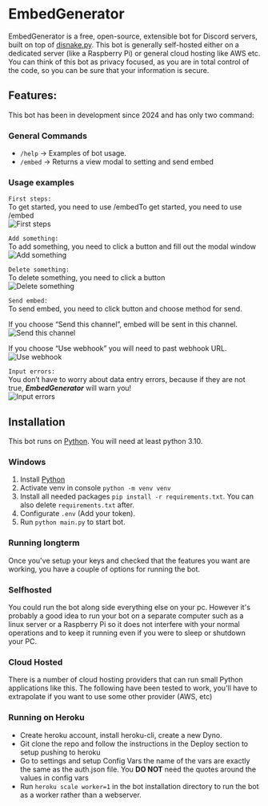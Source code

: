 # EmbedGenerator
EmbedGenerator is a free, open-source, extensible bot for Discord servers, built on top of <a href="https://github.com/DisnakeDev/disnake">disnake.py</a>. This bot is generally self-hosted either on a dedicated server (like a Raspberry Pi) or general cloud hosting like AWS etc. You can think of this bot as privacy focused, as you are in total control of the code, so you can be sure that your information is secure.

## Features:
This bot has been in development since 2024 and has only two command:

### General Commands

- `/help` -> Examples of bot usage.
- `/embed` -> Returns a view modal to setting and send embed

### Usage examples

`First steps:`  
To get started, you need to use /embedTo get started, you need to use /embed  
![First steps](https://media.discordapp.net/attachments/1262719342500384861/1263953249317158925/chrome_kLpriNSOYs.gif?ex=66ad3f31&is=66abedb1&hm=d4e5e9256017e255bb2bea5e543af4f2c715f010f6c012e66d1c3d0b09cdadaf&=&width=1004&height=480)

`Add something:`   
To add something, you need to click a button and fill out the modal window  
![Add something](https://media.discordapp.net/attachments/1262719342500384861/1263953248507658240/chrome_c3lv00QRtE.gif?ex=66ad3f31&is=66abedb1&hm=bf9101fc56fe09c40d0c0c8295562b7208d4feacc6d36495273c39f4f3f7462c&=&width=1004&height=480)

`Delete something:`  
To delete something, you need to click a button  
![Delete something](https://media.discordapp.net/attachments/1262719342500384861/1263953248927092869/chrome_dD06gFqCWc.gif?ex=66ad3f31&is=66abedb1&hm=fcf5bb604012f717e95c057f42709cd08ba100b1063524201680ef7ea90c85fc&=&width=1004&height=480)

`Send embed:`  
To send embed, you need to click button and choose method for send.  

If you choose “Send this channel”, embed will be sent in this channel.  
![Send this channel](https://media.discordapp.net/attachments/1262719342500384861/1263953248038158436/chrome_6f1YRGIFE2.gif?ex=66ad3f31&is=66abedb1&hm=95b791d943c14bc19b2715b30bcca5549064d1bdad3e7e36d6863ae501b79845&=&width=1004&height=480)

If you choose “Use webhook” you will need to past webhook URL.  
![Use webhook](https://media.discordapp.net/attachments/1262719342500384861/1263953249766215680/chrome_VydugmPsMQ.gif?ex=66afe231&is=66ae90b1&hm=fd4a5cd15e52f3578d239e2f1d7e61c50720f29ecd356030093874a075af835a&=&width=1004&height=480)

`Input errors:`  
You don’t have to worry about data entry errors, because if they are not true, _**EmbedGenerator**_ will warn you!  
![Input errors](https://media.discordapp.net/attachments/1262719342500384861/1263953250407940096/chrome_Y6D5l3lD51.gif?ex=66ad3f32&is=66abedb2&hm=ced0429e04c2037bc2644d017a3771c64c2ec78cacb6392c25b5ed21f40e0953&=&width=1004&height=480)


## Installation

This bot runs on [Python](https://www.python.org/). You will need at least python 3.10.

### Windows

1. Install [Python](https://www.python.org/)
2. Activate venv in console `python -m venv venv`
3. Install all needed packages `pip install -r requirements.txt`. You can also delete `requirements.txt` after.
4. Configurate `.env` (Add your token).
5. Run `python main.py` to start bot.

### Running longterm
Once you've setup your keys and checked that the features you want are working, you have a couple of options for running the bot.

### Selfhosted
You could run the bot along side everything else on your pc. However it's probably a good idea to run your bot on a separate computer such as a linux server or a Raspberry Pi so it does not interfere with your normal operations and to keep it running even if you were to sleep or shutdown your PC. 

### Cloud Hosted
There is a number of cloud hosting providers that can run small Python applications like this. The following have been tested to work, you'll have to extrapolate if you want to use some other provider (AWS, etc)

### Running on Heroku
- Create heroku account, install heroku-cli, create a new Dyno.
- Git clone the repo and follow the instructions in the Deploy section to setup pushing to heroku
- Go to settings and setup Config Vars the name of the vars are exactly the same as the auth.json file. You **DO NOT** need the quotes around the values in config vars
- Run `heroku scale worker=1` in the bot installation directory to run the bot as a worker rather than a webserver.




